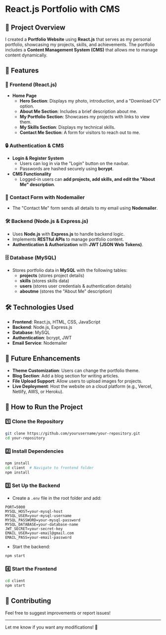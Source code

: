 # React.js Portfolio with CMS

## 📌 Project Overview
I created a **Portfolio Website** using **React.js** that serves as my personal portfolio, showcasing my projects, skills, and achievements. The portfolio includes a **Content Management System (CMS)** that allows me to manage content dynamically.

## 🚀 Features
### 🌟 **Frontend (React.js)**
- **Home Page**
  - **Hero Section**: Displays my photo, introduction, and a "Download CV" option.
  - **About Me Section**: Includes a brief description about me.
  - **My Portfolio Section**: Showcases my projects with links to view them.
  - **My Skills Section**: Displays my technical skills.
  - **Contact Me Section**: A form for visitors to reach out to me.

### 🔒 **Authentication & CMS**
- **Login & Register System**
  - Users can log in via the "Login" button on the navbar.
  - Passwords are hashed securely using **bcrypt**.
- **CMS Functionality**
  - Logged-in users can **add projects, add skills, and edit the "About Me" description**.

### 📩 **Contact Form with Nodemailer**
- The "Contact Me" form sends all details to my email using **Nodemailer**.

### 🛠️ **Backend (Node.js & Express.js)**
- Uses **Node.js** with **Express.js** to handle backend logic.
- Implements **RESTful APIs** to manage portfolio content.
- **Authentication & Authorization** with **JWT (JSON Web Tokens)**.

### 🗄️ **Database (MySQL)**
- Stores portfolio data in **MySQL** with the following tables:
  - **projects** (stores project details)
  - **skills** (stores skills data)
  - **users** (stores user credentials & authentication details)
  - **aboutme** (stores the "About Me" description)

## 🛠️ Technologies Used
- **Frontend**: React.js, HTML, CSS, JavaScript
- **Backend**: Node.js, Express.js
- **Database**: MySQL
- **Authentication**: bcrypt, JWT
- **Email Service**: Nodemailer

## 📌 Future Enhancements
- **Theme Customization**: Users can change the portfolio theme.
- **Blog Section**: Add a blog section for writing articles.
- **File Upload Support**: Allow users to upload images for projects.
- **Live Deployment**: Host the website on a cloud platform (e.g., Vercel, Netlify, AWS, or Heroku).

## 📂 How to Run the Project
### 1️⃣ Clone the Repository
```sh
git clone https://github.com/yourusername/your-repository.git
cd your-repository
```

### 2️⃣ Install Dependencies
```sh
npm install
cd client  # Navigate to frontend folder
npm install
```

### 3️⃣ Set Up the Backend
- Create a `.env` file in the root folder and add:
```env
PORT=5000
MYSQL_HOST=your-mysql-host
MYSQL_USER=your-mysql-username
MYSQL_PASSWORD=your-mysql-password
MYSQL_DATABASE=your-database-name
JWT_SECRET=your-secret-key
EMAIL_USER=your-email@gmail.com
EMAIL_PASS=your-email-password
```

- Start the backend:
```sh
npm start
```

### 4️⃣ Start the Frontend
```sh
cd client
npm start
```

## 🤝 Contributing
Feel free to suggest improvements or report issues!

---
Let me know if you want any modifications! 🚀

